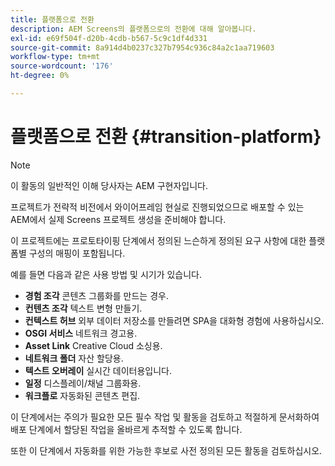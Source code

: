 ```yaml
---
title: 플랫폼으로 전환
description: AEM Screens의 플랫폼으로의 전환에 대해 알아봅니다.
exl-id: e69f504f-d20b-4cdb-b567-5c9c1df4d331
source-git-commit: 8a914d4b0237c327b7954c936c84a2c1aa719603
workflow-type: tm+mt
source-wordcount: '176'
ht-degree: 0%

---
```


# 플랫폼으로 전환 {#transition-platform}

>[!NOTE]
>
>이 활동의 일반적인 이해 당사자는 AEM 구현자입니다.

프로젝트가 전략적 비전에서 와이어프레임 현실로 진행되었으므로 배포할 수 있는 AEM에서 실제 Screens 프로젝트 생성을 준비해야 합니다.

이 프로젝트에는 프로토타이핑 단계에서 정의된 느슨하게 정의된 요구 사항에 대한 플랫폼별 구성의 매핑이 포함됩니다.

예를 들면 다음과 같은 사용 방법 및 시기가 있습니다.

* **경험 조각** 콘텐츠 그룹화를 만드는 경우.
* **컨텐츠 조각** 텍스트 변형 만들기.
* **컨텍스트 허브** 외부 데이터 저장소를 만들려면 SPA을 대화형 경험에 사용하십시오.
* **OSGI 서비스** 네트워크 경고용.
* **Asset Link** Creative Cloud 소싱용.
* **네트워크 폴더** 자산 할당용.
* **텍스트 오버레이** 실시간 데이터용입니다.
* **일정** 디스플레이/채널 그룹화용.
* **워크플로** 자동화된 콘텐츠 편집.

이 단계에서는 주의가 필요한 모든 필수 작업 및 활동을 검토하고 적절하게 문서화하여 배포 단계에서 할당된 작업을 올바르게 추적할 수 있도록 합니다.

또한 이 단계에서 자동화를 위한 가능한 후보로 사전 정의된 모든 활동을 검토하십시오.
